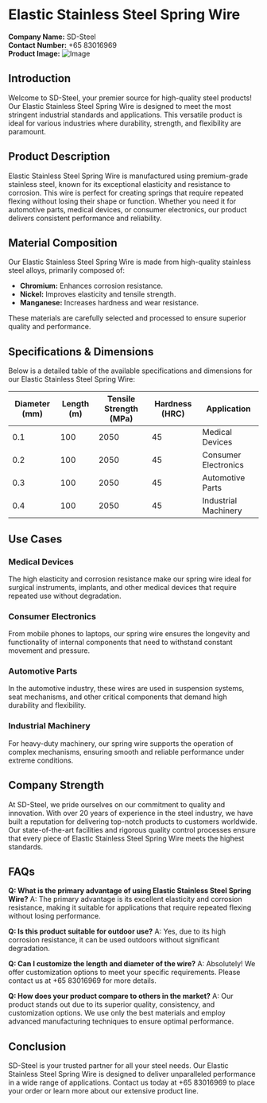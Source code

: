 # Elastic Stainless Steel Spring Wire

**Company Name:** SD-Steel  
**Contact Number:** +65 83016969  
**Product Image:** ![Image](https://github.com/user-attachments/assets/2567258e-e124-4816-932d-1809bd27ef0b)

## Introduction

Welcome to SD-Steel, your premier source for high-quality steel products! Our Elastic Stainless Steel Spring Wire is designed to meet the most stringent industrial standards and applications. This versatile product is ideal for various industries where durability, strength, and flexibility are paramount.

## Product Description

Elastic Stainless Steel Spring Wire is manufactured using premium-grade stainless steel, known for its exceptional elasticity and resistance to corrosion. This wire is perfect for creating springs that require repeated flexing without losing their shape or function. Whether you need it for automotive parts, medical devices, or consumer electronics, our product delivers consistent performance and reliability.

## Material Composition

Our Elastic Stainless Steel Spring Wire is made from high-quality stainless steel alloys, primarily composed of:

- **Chromium:** Enhances corrosion resistance.
- **Nickel:** Improves elasticity and tensile strength.
- **Manganese:** Increases hardness and wear resistance.

These materials are carefully selected and processed to ensure superior quality and performance.

## Specifications & Dimensions

Below is a detailed table of the available specifications and dimensions for our Elastic Stainless Steel Spring Wire:

| Diameter (mm) | Length (m) | Tensile Strength (MPa) | Hardness (HRC) | Application |
|---------------|------------|------------------------|----------------|-------------|
| 0.1           | 100        | 2050                   | 45             | Medical Devices |
| 0.2           | 100        | 2050                   | 45             | Consumer Electronics |
| 0.3           | 100        | 2050                   | 45             | Automotive Parts |
| 0.4           | 100        | 2050                   | 45             | Industrial Machinery |

## Use Cases

### Medical Devices
The high elasticity and corrosion resistance make our spring wire ideal for surgical instruments, implants, and other medical devices that require repeated use without degradation.

### Consumer Electronics
From mobile phones to laptops, our spring wire ensures the longevity and functionality of internal components that need to withstand constant movement and pressure.

### Automotive Parts
In the automotive industry, these wires are used in suspension systems, seat mechanisms, and other critical components that demand high durability and flexibility.

### Industrial Machinery
For heavy-duty machinery, our spring wire supports the operation of complex mechanisms, ensuring smooth and reliable performance under extreme conditions.

## Company Strength

At SD-Steel, we pride ourselves on our commitment to quality and innovation. With over 20 years of experience in the steel industry, we have built a reputation for delivering top-notch products to customers worldwide. Our state-of-the-art facilities and rigorous quality control processes ensure that every piece of Elastic Stainless Steel Spring Wire meets the highest standards.

## FAQs

**Q: What is the primary advantage of using Elastic Stainless Steel Spring Wire?**
A: The primary advantage is its excellent elasticity and corrosion resistance, making it suitable for applications that require repeated flexing without losing performance.

**Q: Is this product suitable for outdoor use?**
A: Yes, due to its high corrosion resistance, it can be used outdoors without significant degradation.

**Q: Can I customize the length and diameter of the wire?**
A: Absolutely! We offer customization options to meet your specific requirements. Please contact us at +65 83016969 for more details.

**Q: How does your product compare to others in the market?**
A: Our product stands out due to its superior quality, consistency, and customization options. We use only the best materials and employ advanced manufacturing techniques to ensure optimal performance.

## Conclusion

SD-Steel is your trusted partner for all your steel needs. Our Elastic Stainless Steel Spring Wire is designed to deliver unparalleled performance in a wide range of applications. Contact us today at +65 83016969 to place your order or learn more about our extensive product line.